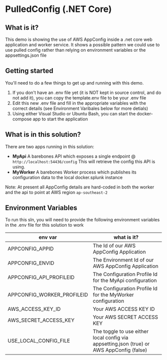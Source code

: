 # PulledConfig (.NET Core)

## What is it?
This demo is showing the use of AWS AppConfig inside a .net core web application and worker service.  It shows a possible pattern we could use to use pulled config rather than relying on environment variables or the appsettings.json file

## Getting started

You'll need to do a few things to get up and running with this demo.

1. If you don't have an .env file yet (it is NOT kept in source control, and do not add it), you can copy the template.env file to be your .env file
1. Edit this new .env file and fill in the appropriate variables with the correct details (see Environment Varibales below for more detials)
1. Using either Visual Studio or Ubuntu Bash, you can start the docker-compose app to start the application


## What is in this solution?

There are two apps running in this solution:
- **MyApi**  A barebones API which exposes a single endpoint @ ``` http://localhost:54436/config ```  This will retrieve the config this API is using.
- **MyWorker** A barebones Worker process which publishes its configuration data to the local docker.splunk instance

Note:  At present all AppConfig details are hard-coded in both the worker and the api to point at AWS region ```ap-southeast-2```

## Environment Variables
To run this sln, you will need to provide the following environment variables in the .env file for this solution to work

| env var | what is it? |
| --------| ----------- |
| APPCONFIG_APPID | The Id of our AWS AppConfig Application |
| APPCONFIG_ENVID | The Environment Id of our AWS AppConfig Application |
| APPCONFIG_API_PROFILEID | The Configuration Profile Id for the MyApi configuration  |
| APPCONFIG_WORKER_PROFILEID | The Configuration Profile Id for the MyWorker configuration |
| AWS_ACCESS_KEY_ID | Your AWS ACCESS KEY ID |
| AWS_SECRET_ACCESS_KEY | Your AWS SECRET ACCESS KEY |
| USE_LOCAL_CONFIG_FILE | The toggle to use either local config via appsetting.json (true) or AWS AppConfig (false) |